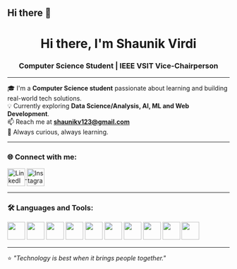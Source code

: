 ## Hi there 👋

<h1 align="center">Hi there, I'm Shaunik Virdi</h1>
<h3 align="center">Computer Science Student | IEEE VSIT Vice-Chairperson</h3>

---

🎓 I'm a **Computer Science student** passionate about learning and building real-world tech solutions.  
💡 Currently exploring **Data Science/Analysis, AI, ML and Web Development**.  
📫 Reach me at **shaunikv123@gmail.com**  
🌱 Always curious, always learning.

---

### 🌐 Connect with me:

<p align="left">
<a href="https://www.linkedin.com/in/shaunikv/" target="blank">
  <img align="center" src="https://cdn.jsdelivr.net/gh/devicons/devicon/icons/linkedin/linkedin-original.svg" alt="LinkedIn" height="40" width="40" />
</a>
<a href="https://www.instagram.com/shaunikkkk/" target="blank">
  <img align="center" src="https://cdn.jsdelivr.net/gh/simple-icons/simple-icons/icons/instagram.svg" alt="Instagram" height="40" width="40" />
</a>
</p>

---

### 🛠️ Languages and Tools:

<p align="left">
  <img src="https://cdn.jsdelivr.net/gh/devicons/devicon/icons/cplusplus/cplusplus-original.svg" height="40" width="40" />
  <img src="https://cdn.jsdelivr.net/gh/devicons/devicon/icons/javascript/javascript-original.svg" height="40" width="40" />
  <img src="https://cdn.jsdelivr.net/gh/devicons/devicon/icons/html5/html5-original.svg" height="40" width="40" />
  <img src="https://cdn.jsdelivr.net/gh/devicons/devicon/icons/css3/css3-original.svg" height="40" width="40" />
  <img src="https://cdn.jsdelivr.net/gh/devicons/devicon/icons/nodejs/nodejs-original.svg" height="40" width="40" />
  <img src="https://cdn.jsdelivr.net/gh/devicons/devicon/icons/git/git-original.svg" height="40" width="40" />
  <img src="https://cdn.jsdelivr.net/gh/devicons/devicon/icons/python/python-original.svg" height="40" width="40" />
  <img src="https://cdn.jsdelivr.net/gh/devicons/devicon/icons/mongodb/mongodb-original.svg" height="40" width="40" />
  <img src="https://cdn.jsdelivr.net/gh/simple-icons/simple-icons/icons/powerbi.svg" height="40" width="40" />
  <img src="https://cdn.jsdelivr.net/gh/simple-icons/simple-icons/icons/microsoftoffice.svg" height="40" width="40" />
</p>

---

⭐ _"Technology is best when it brings people together."_

